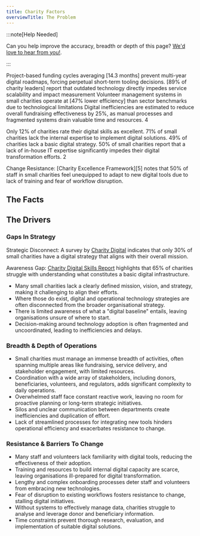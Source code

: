 ```yaml
---
title: Charity Factors
overviewTitle: The Problem
---
```


:::note[Help Needed]

Can you help improve the accuracy, breadth or depth of this page? [We'd love to hear from you!](../../overview/help).

:::

Project-based funding cycles averaging [14.3 months] prevent multi-year digital roadmaps, forcing perpetual short-term tooling decisions.
[89% of charity leaders] report that outdated technology directly impedes service scalability and impact measurement
Volunteer management systems in small charities operate at [47% lower efficiency] than sector benchmarks due to technological limitations
Digital inefficiencies are estimated to reduce overall fundraising effectiveness by 25%, as manual processes and fragmented systems drain valuable time and resources. 4

Only 12% of charities rate their digital skills as excellent.
71% of small charities lack the internal expertise to implement digital solutions.
49% of charities lack a basic digital strategy.
50% of small charities report that a lack of in-house IT expertise significantly impedes their digital transformation efforts. 2

Change Resistance: [Charity Excellence Framework][5] notes that 50% of staff in small charities feel unequipped to adapt to new digital tools due to lack of training and fear of workflow disruption.

## The Facts

## The Drivers

### Gaps In Strategy
Strategic Disconnect: A survey by [Charity Digital](https://x.com/i/grok?text=Charity%20Digital) indicates that only 30% of small charities have a digital strategy that aligns with their overall mission.

Awareness Gap: [Charity Digital Skills Report](https://x.com/i/grok?text=Charity%20Digital%20Skills%20Report) highlights that 65% of charities struggle with understanding what constitutes a basic digital infrastructure.

* Many small charities lack a clearly defined mission, vision, and strategy, making it challenging to align their efforts.
* Where those do exist, digital and operational technology strategies are often disconnected from the broader organisational strategy.
* There is limited awareness of what a "digital baseline" entails, leaving organisations unsure of where to start.
* Decision-making around technology adoption is often fragmented and uncoordinated, leading to inefficiencies and delays.

### Breadth & Depth of Operations

* Small charities must manage an immense breadth of activities, often spanning multiple areas like fundraising, service delivery, and stakeholder engagement, with limited resources.
* Coordination with a wide array of stakeholders, including donors, beneficiaries, volunteers, and regulators, adds significant complexity to daily operations.
* Overwhelmed staff face constant reactive work, leaving no room for proactive planning or long-term strategic initiatives.
* Silos and unclear communication between departments create inefficiencies and duplication of effort.
* Lack of streamlined processes for integrating new tools hinders operational efficiency and exacerbates resistance to change.

### Resistance & Barriers To Change
* Many staff and volunteers lack familiarity with digital tools, reducing the effectiveness of their adoption.
* Training and resources to build internal digital capacity are scarce, leaving organisations ill-prepared for digital transformation.
* Lengthy and complex onboarding processes deter staff and volunteers from embracing new technologies.
* Fear of disruption to existing workflows fosters resistance to change, stalling digital initiatives.
* Without systems to effectively manage data, charities struggle to analyse and leverage donor and beneficiary information.
* Time constraints prevent thorough research, evaluation, and implementation of suitable digital solutions.